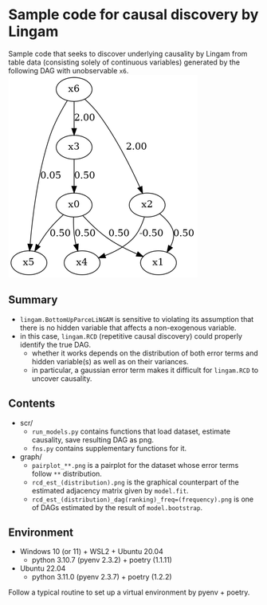 # Sample code for causal discovery by Lingam

Sample code that seeks to discover underlying causality by Lingam from table data (consisting solely of continuous variables) generated by the following DAG with unobservable `x6`.
![effect true](graph/effect_true.png)

## Summary

- `lingam.BottomUpParceLiNGAM` is sensitive to violating its assumption that there is no hidden variable that affects a non-exogenous variable.
- in this case, `lingam.RCD` (repetitive causal discovery) could properly identify the true DAG.
  - whether it works depends on the distribution of both error terms and hidden variable(s) as well as on their variances.
  - in particular, a gaussian error term makes it difficult for `lingam.RCD` to uncover causality.

## Contents

- scr/
  - `run_models.py` contains functions that load dataset, estimate causality, save resulting DAG as png.
  - `fns.py` contains supplementary functions for it.
- graph/
  - `pairplot_**.png` is a pairplot for the dataset whose error terms follow `**` distribution.
  - `rcd_est_(distribution).png` is the graphical counterpart of the estimated adjacency matrix given by `model.fit`.
  - `rcd_est_(distribution)_dag(ranking)_freq=(frequency).png` is one of DAGs estimated by the result of `model.bootstrap`.

## Environment

- Windows 10 (or 11) + WSL2 + Ubuntu 20.04
  - python 3.10.7 (pyenv 2.3.2) + poetry (1.1.11)
- Ubuntu 22.04
  - python 3.11.0 (pyenv 2.3.7) + poetry (1.2.2)

Follow a typical routine to set up a virtual environment by pyenv + poetry.

